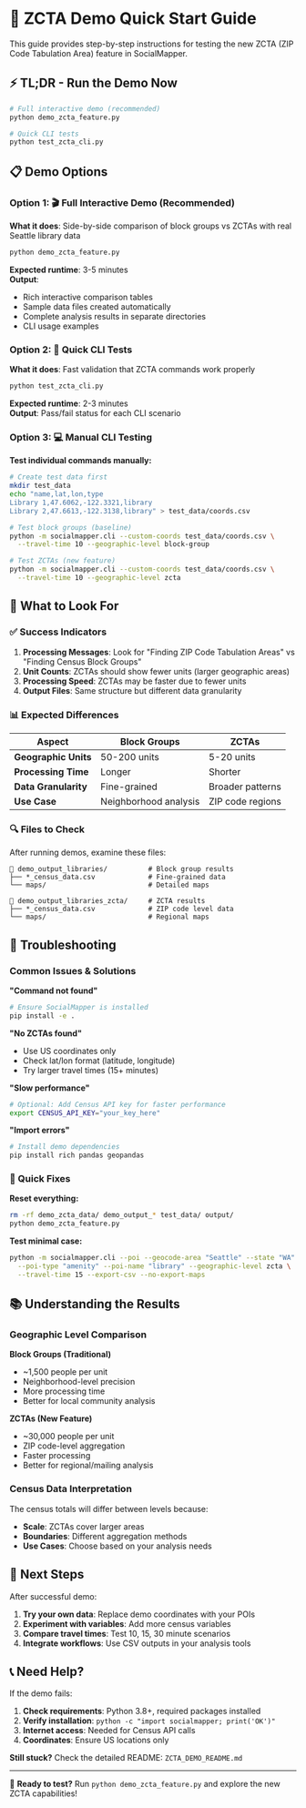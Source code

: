 # 🚀 ZCTA Demo Quick Start Guide

This guide provides step-by-step instructions for testing the new ZCTA (ZIP Code Tabulation Area) feature in SocialMapper.

## ⚡ TL;DR - Run the Demo Now

```bash
# Full interactive demo (recommended)
python demo_zcta_feature.py

# Quick CLI tests
python test_zcta_cli.py
```

## 📋 Demo Options

### Option 1: 🎬 Full Interactive Demo (Recommended)

**What it does**: Side-by-side comparison of block groups vs ZCTAs with real Seattle library data

```bash
python demo_zcta_feature.py
```

**Expected runtime**: 3-5 minutes  
**Output**: 
- Rich interactive comparison tables
- Sample data files created automatically
- Complete analysis results in separate directories
- CLI usage examples

### Option 2: 🧪 Quick CLI Tests

**What it does**: Fast validation that ZCTA commands work properly

```bash
python test_zcta_cli.py
```

**Expected runtime**: 2-3 minutes  
**Output**: Pass/fail status for each CLI scenario

### Option 3: 💻 Manual CLI Testing

**Test individual commands manually:**

```bash
# Create test data first
mkdir test_data
echo "name,lat,lon,type
Library 1,47.6062,-122.3321,library
Library 2,47.6613,-122.3138,library" > test_data/coords.csv

# Test block groups (baseline)
python -m socialmapper.cli --custom-coords test_data/coords.csv \
  --travel-time 10 --geographic-level block-group

# Test ZCTAs (new feature) 
python -m socialmapper.cli --custom-coords test_data/coords.csv \
  --travel-time 10 --geographic-level zcta
```

## 🎯 What to Look For

### ✅ Success Indicators

1. **Processing Messages**: Look for "Finding ZIP Code Tabulation Areas" vs "Finding Census Block Groups"
2. **Unit Counts**: ZCTAs should show fewer units (larger geographic areas)
3. **Processing Speed**: ZCTAs may be faster due to fewer units
4. **Output Files**: Same structure but different data granularity

### 📊 Expected Differences

| Aspect | Block Groups | ZCTAs |
|--------|-------------|-------|
| **Geographic Units** | 50-200 units | 5-20 units |
| **Processing Time** | Longer | Shorter |
| **Data Granularity** | Fine-grained | Broader patterns |
| **Use Case** | Neighborhood analysis | ZIP code regions |

### 🔍 Files to Check

After running demos, examine these files:

```
📁 demo_output_libraries/          # Block group results
├── *_census_data.csv             # Fine-grained data
└── maps/                         # Detailed maps

📁 demo_output_libraries_zcta/     # ZCTA results  
├── *_census_data.csv             # ZIP code level data
└── maps/                         # Regional maps
```

## 🐛 Troubleshooting

### Common Issues & Solutions

**"Command not found"**
```bash
# Ensure SocialMapper is installed
pip install -e .
```

**"No ZCTAs found"**
- Use US coordinates only
- Check lat/lon format (latitude, longitude)
- Try larger travel times (15+ minutes)

**"Slow performance"**
```bash
# Optional: Add Census API key for faster performance
export CENSUS_API_KEY="your_key_here"
```

**"Import errors"**
```bash
# Install demo dependencies
pip install rich pandas geopandas
```

### 🔧 Quick Fixes

**Reset everything:**
```bash
rm -rf demo_zcta_data/ demo_output_* test_data/ output/
python demo_zcta_feature.py
```

**Test minimal case:**
```bash
python -m socialmapper.cli --poi --geocode-area "Seattle" --state "WA" \
  --poi-type "amenity" --poi-name "library" --geographic-level zcta \
  --travel-time 15 --export-csv --no-export-maps
```

## 📚 Understanding the Results

### Geographic Level Comparison

**Block Groups (Traditional)**
- ~1,500 people per unit
- Neighborhood-level precision
- More processing time
- Better for local community analysis

**ZCTAs (New Feature)**  
- ~30,000 people per unit
- ZIP code-level aggregation
- Faster processing
- Better for regional/mailing analysis

### Census Data Interpretation

The census totals will differ between levels because:
- **Scale**: ZCTAs cover larger areas
- **Boundaries**: Different aggregation methods
- **Use Cases**: Choose based on your analysis needs

## 🎉 Next Steps

After successful demo:

1. **Try your own data**: Replace demo coordinates with your POIs
2. **Experiment with variables**: Add more census variables
3. **Compare travel times**: Test 10, 15, 30 minute scenarios  
4. **Integrate workflows**: Use CSV outputs in your analysis tools

## 📞 Need Help?

If the demo fails:

1. **Check requirements**: Python 3.8+, required packages installed
2. **Verify installation**: `python -c "import socialmapper; print('OK')"`
3. **Internet access**: Needed for Census API calls
4. **Coordinates**: Ensure US locations only

**Still stuck?** Check the detailed README: `ZCTA_DEMO_README.md`

---

🎯 **Ready to test?** Run `python demo_zcta_feature.py` and explore the new ZCTA capabilities! 